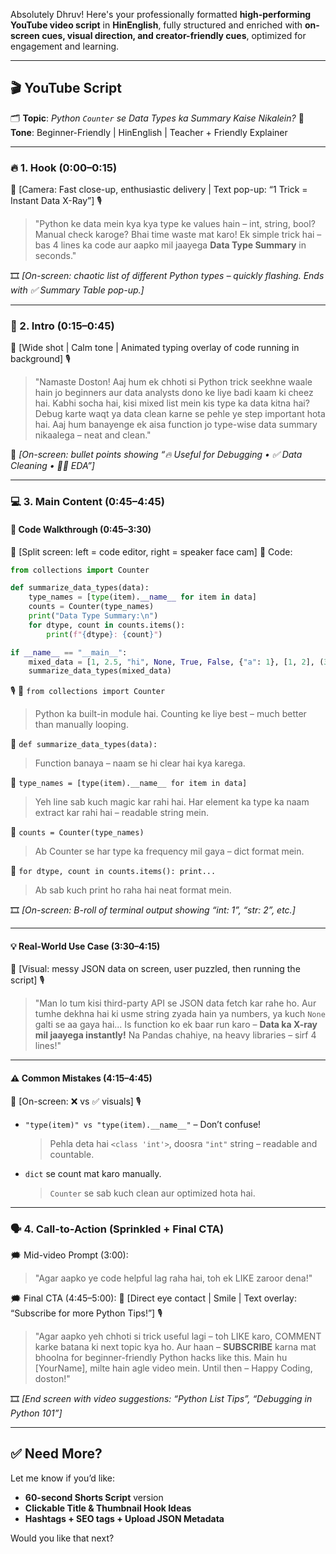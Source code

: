Absolutely Dhruv! Here's your professionally formatted **high-performing YouTube video script** in **HinEnglish**, fully structured and enriched with **on-screen cues, visual direction, and creator-friendly cues**, optimized for engagement and learning.

---

## 🎬 YouTube Script

🗂️ **Topic**: *Python `Counter` se Data Types ka Summary Kaise Nikalein?*
👤 **Tone**: Beginner-Friendly | HinEnglish | Teacher + Friendly Explainer

---

### 🔥 1. Hook (0:00–0:15)

🎥 \[Camera: Fast close-up, enthusiastic delivery | Text pop-up: “1 Trick = Instant Data X-Ray”]
🎙️

> "Python ke data mein kya kya type ke values hain – int, string, bool?
> Manual check karoge? Bhai time waste mat karo!
> Ek simple trick hai – bas 4 lines ka code aur aapko mil jaayega **Data Type Summary** in seconds."

🎞️ *\[On-screen: chaotic list of different Python types – quickly flashing. Ends with ✅ Summary Table pop-up.]*

---

### 🎯 2. Intro (0:15–0:45)

🎥 \[Wide shot | Calm tone | Animated typing overlay of code running in background]
🎙️

> "Namaste Doston!
> Aaj hum ek chhoti si Python trick seekhne waale hain jo beginners aur data analysts dono ke liye badi kaam ki cheez hai.
> Kabhi socha hai, kisi mixed list mein kis type ka data kitna hai?
> Debug karte waqt ya data clean karne se pehle ye step important hota hai.
> Aaj hum banayenge ek aisa function jo type-wise data summary nikaalega – neat and clean."

📌 *\[On-screen: bullet points showing “🔥 Useful for Debugging • ✅ Data Cleaning • 👨‍💻 EDA”]*

---

### 💻 3. Main Content (0:45–4:45)

#### 🧠 Code Walkthrough (0:45–3:30)

🎥 \[Split screen: left = code editor, right = speaker face cam]
📜 Code:

```python
from collections import Counter

def summarize_data_types(data):
    type_names = [type(item).__name__ for item in data]
    counts = Counter(type_names)
    print("Data Type Summary:\n")
    for dtype, count in counts.items():
        print(f"{dtype}: {count}")

if __name__ == "__main__":
    mixed_data = [1, 2.5, "hi", None, True, False, {"a": 1}, [1, 2], (3, 4), {1, 2}, "world"]
    summarize_data_types(mixed_data)
```

🎙️
🔹 `from collections import Counter`

> Python ka built-in module hai. Counting ke liye best – much better than manually looping.

🔹 `def summarize_data_types(data):`

> Function banaya – naam se hi clear hai kya karega.

🔹 `type_names = [type(item).__name__ for item in data]`

> Yeh line sab kuch magic kar rahi hai. Har element ka type ka naam extract kar rahi hai – readable string mein.

🔹 `counts = Counter(type_names)`

> Ab Counter se har type ka frequency mil gaya – dict format mein.

🔹 `for dtype, count in counts.items(): print...`

> Ab sab kuch print ho raha hai neat format mein.

🎞️ *\[On-screen: B-roll of terminal output showing “int: 1”, “str: 2”, etc.]*

---

#### 💡 Real-World Use Case (3:30–4:15)

🎥 \[Visual: messy JSON data on screen, user puzzled, then running the script]
🎙️

> "Man lo tum kisi third-party API se JSON data fetch kar rahe ho.
> Aur tumhe dekhna hai ki usme string zyada hain ya numbers, ya kuch `None` galti se aa gaya hai...
> Is function ko ek baar run karo – **Data ka X-ray mil jaayega instantly!**
> Na Pandas chahiye, na heavy libraries – sirf 4 lines!"

---

#### ⚠️ Common Mistakes (4:15–4:45)

🎥 \[On-screen: ❌ vs ✅ visuals]
🎙️

* `"type(item)" vs "type(item).__name__"` – Don’t confuse!

  > Pehla deta hai `<class 'int'>`, doosra `"int"` string – readable and countable.

* `dict` se count mat karo manually.

  > `Counter` se sab kuch clean aur optimized hota hai.

---

### 🗣️ 4. Call-to-Action (Sprinkled + Final CTA)

🗯️ Mid-video Prompt (3:00):

> "Agar aapko ye code helpful lag raha hai, toh ek LIKE zaroor dena!"

🗯️ Final CTA (4:45–5:00):
🎥 \[Direct eye contact | Smile | Text overlay: “Subscribe for more Python Tips!”]
🎙️

> "Agar aapko yeh chhoti si trick useful lagi – toh LIKE karo, COMMENT karke batana ki next topic kya ho.
> Aur haan – **SUBSCRIBE** karna mat bhoolna for beginner-friendly Python hacks like this.
> Main hu \[YourName], milte hain agle video mein. Until then – Happy Coding, doston!"

🎞️ *\[End screen with video suggestions: “Python List Tips”, “Debugging in Python 101”]*

---

## ✅ Need More?

Let me know if you’d like:

* **60-second Shorts Script** version
* **Clickable Title & Thumbnail Hook Ideas**
* **Hashtags + SEO tags + Upload JSON Metadata**

Would you like that next?
